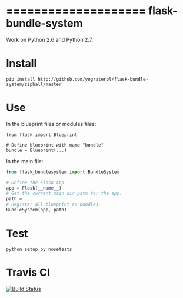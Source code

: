 ====================
flask-bundle-system
====================

Work on Python 2.6 and Python 2.7.

Install
=======

```
pip install http://github.com/yograterol/flask-bundle-system/zipball/master
```

Use
===
In the blueprint files or modules files:

```
from flask import Blueprint

# Define blueprint with name "bundle"
bundle = Blueprint(...)
```

In the main file:

```python
from flask_bundlesystem import BundleSystem

# Define the Flask App
app = Flask(__name__)
# Get the current main dir path for the app.
path = ...
# Register all blueprint as bundles.
BundleSystem(app, path)
```

Test
====

```
python setup.py nosetests
```

Travis CI
=========

[![Build Status](https://travis-ci.org/yograterol/flask-bundle-system.png?branch=master)](https://travis-ci.org/yograterol/flask-bundle-system)

